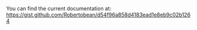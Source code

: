 You can find the current documentation at: https://gist.github.com/Robertobean/d54f96a858d4183ead1e8eb9c02b1264